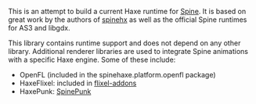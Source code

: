 This is an attempt to build a current Haxe runtime for 
[Spine](http://esotericsoftware.com/). It is based on great work by the authors 
of [spinehx](https://github.com/nitrobin/spinehx) as well as the official Spine 
runtimes for AS3 and libgdx.

This library contains runtime support and does not depend on any other library. 
Additional renderer libraries are used to integrate Spine animations with a 
specific Haxe engine. Some of these include:

- OpenFL (included in the spinehaxe.platform.openfl package)
- HaxeFlixel: included in [flixel-addons](https://github.com/HaxeFlixel/flixel-addons)
- HaxePunk: [SpinePunk](https://github.com/bendmorris/SpinePunk)
